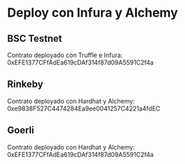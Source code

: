 # Deploy con Infura y Alchemy

## BSC Testnet
Contrato deployado con Truffle e Infura: 0xEFE1377CFfAdEa619cDAf314f87d09A5591C2f4a

## Rinkeby
Contrato deployado con Hardhat y Alchemy: 0xe9838F527C4474284Ea9ee0041257C4221a4fdEC

## Goerli
Contrato deployado con Hardhat y Alchemy: 0xEFE1377CFfAdEa619cDAf314f87d09A5591C2f4a


